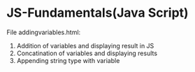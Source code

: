 # JS-Fundamentals(Java Script)
File addingvariables.html:
1. Addition of variables and displaying result in JS
2. Concatination of variables and displaying results 
3. Appending string type with variable 
